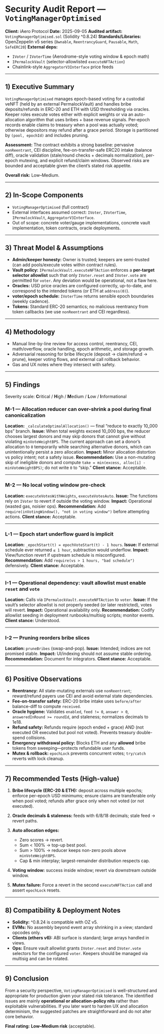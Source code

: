 # Security Audit Report — `VotingManagerOptimised`

**Client:** iAero Protocol
**Date:** 2025-09-05
**Audited artifact:** `VotingManagerOptimised.sol` (Solidity ^0.8.24)
**Standards/Libraries:** OpenZeppelin v5 series (`Ownable`, `ReentrancyGuard`, `Pausable`, `Math`, `SafeERC20`)
**External deps:**

* `IVoter` / `IVoterTime` (Aerodrome-style voting window & epoch math)
* `IPermalockVault` (selector-allowlisted `executeNFTAction`)
* Chainlink-style `AggregatorV3Interface` price feeds

---

## 1) Executive Summary

`VotingManagerOptimised` manages epoch-based voting for a custodial veNFT (held by an external PermalockVault) and handles bribe deposits/refunds in ERC-20 and ETH with USD thresholding via oracles. Keeper roles execute votes either with explicit weights or via an auto-allocation algorithm that uses bribes + base revenue signals. Per-epoch records enable claims to treasury when a pool was actually voted; otherwise depositors may refund after a grace period. Storage is partitioned by `(pool, epochId)` and includes pruning.

**Assessment:** The contract exhibits a strong baseline: pervasive `nonReentrant`, CEI discipline, fee-on-transfer-safe ERC20 intake (balance diff), oracle validation (stale/round checks + decimals normalization), per-epoch mutexing, and explicit refund/claim windows. Observed risks are bounded and acceptable given the client’s stated risk appetite.

**Overall risk:** Low–Medium.

---

## 2) In-Scope Components

* `VotingManagerOptimised` (full contract)
* External interfaces assumed correct: `IVoter`, `IVoterTime`, `IPermalockVault`, `AggregatorV3Interface`.
* Out of scope: concrete voter/gauge implementations, concrete vault implementation, token contracts, oracle deployments.

---

## 3) Threat Model & Assumptions

* **Admin/keeper honesty:** Owner is trusted; keepers are semi-trusted (can add pools/execute votes within contract rules).
* **Vault policy:** `IPermalockVault.executeNFTAction` enforces a **per-target selector allowlist** such that only `IVoter.reset` and `IVoter.vote` are permitted for `voter`. Any deviation would be operational, not a flaw here.
* **Oracles:** USD price oracles are configured correctly, up-to-date, and correspond to the intended tokens (or ETH at `address(0)`).
* **voter/epoch schedule:** `IVoterTime` returns sensible epoch boundaries (weekly cadence).
* **Tokens:** Standard ERC-20 semantics; no malicious reentrancy from token callbacks (we use `nonReentrant` and CEI regardless).

---

## 4) Methodology

* Manual line-by-line review for access control, reentrancy, CEI, math/overflow, oracle handling, epoch arithmetic, and storage growth.
* Adversarial reasoning for bribe lifecycle (deposit → claim/refund → prune), keeper voting flows, and external call rollback behavior.
* Gas and UX notes where they intersect with safety.

---

## 5) Findings

Severity scale: **C**ritical / **H**igh / **M**edium / **L**ow / **I**nformational

### M-1 — Allocation reducer can over-shrink a pool during final canonicalization

**Location:** `_calculateOptimalAllocation()` — final “reduce to exactly 10\_000 bps” branch.
**Issue:** When total weights exceed 10\_000 bps, the reducer chooses largest donors and may skip donors that cannot give without violating `minVoteWeightBPS`. The current approach can set a donor’s allocation to `0` temporarily while searching alternative donors, which can unintentionally persist a zero allocation.
**Impact:** Minor allocation distortion vs policy intent; not a safety issue.
**Recommendation:** Use a non-mutating skip of ineligible donors and compute `take = min(excess, alloc[i] - minVoteWeightBPS)`; do not write `0` to “skip.”
**Client stance:** Acceptable.

---

### M-2 — No local voting window pre-check

**Location:** `executeVotesWithWeights`, `executeVotesAuto`.
**Issue:** The functions rely on `IVoter` to revert if outside the voting window.
**Impact:** Operational (wasted gas, noisier ops).
**Recommendation:** Add `require(inVotingWindow(), "not in voting window")` before attempting actions.
**Client stance:** Acceptable.

---

### L-1 — Epoch start underflow guard is implicit

**Location:** `_epochStart(t) = epochVoteStart(t) - 1 hours`.
**Issue:** If external schedule ever returned `≤ 1 hour`, subtraction would underflow.
**Impact:** View/function revert if upstream schedule is misconfigured.
**Recommendation:** Add `require(vs > 1 hours, "bad schedule")` defensively.
**Client stance:** Acceptable.

---

### I-1 — Operational dependency: vault allowlist must enable `reset` and `vote`

**Location:** Calls via `IPermalockVault.executeNFTAction` to `voter`.
**Issue:** If the vault’s selector allowlist is not properly seeded (or later restricted), votes will revert.
**Impact:** Operational availability only.
**Recommendation:** Codify allowlist seeding in deployment runbooks/multisig scripts; monitor events.
**Client stance:** Understood.

---

### I-2 — Pruning reorders bribe slices

**Location:** `pruneBribes` (swap-and-pop).
**Issue:** Intended; indices are not promised stable.
**Impact:** UI/indexing should not assume stable ordering.
**Recommendation:** Document for integrators.
**Client stance:** Acceptable.

---

## 6) Positive Observations

* **Reentrancy:** All state-mutating externals use `nonReentrant`; reward/refund payers use CEI and avoid external state dependencies.
* **Fee-on-transfer safety:** ERC-20 bribe intake uses `before/after` balance-diff to compute `received`.
* **Oracle hygiene:** Validates `enabled`, `feed != 0`, `answer > 0`, `answeredInRound >= roundId`, and staleness; normalizes decimals to 1e18.
* **Refund safety:** Refunds require (epoch ended + grace) AND (not executed OR executed but pool not voted). Prevents treasury double-spend collisions.
* **Emergency withdrawal policy:** Blocks ETH and any **allowed** bribe tokens from sweeping—protects refundable user funds.
* **Mutex & rollback:** `epochLock` prevents concurrent votes; `try/catch` reverts with lock cleanup.

---

## 7) Recommended Tests (High-value)

1. **Bribe lifecycle (ERC-20 & ETH):** deposit across multiple epochs; enforce per-epoch USD minimums; ensure claims are transferable only when pool voted; refunds after grace only when not voted (or not executed).
2. **Oracle decimals & staleness:** feeds with 6/8/18 decimals; stale feed → revert paths.
3. **Auto allocation edges:**

   * Zero scores → revert.
   * Sum < 100% → top-up best pool.
   * Sum > 100% → reducer keeps non-zero pools above `minVoteWeightBPS`.
   * Cap & min interplay; largest-remainder distribution respects cap.
4. **Voting window:** success inside window; revert via downstream outside window.
5. **Mutex failure:** Force a revert in the second `executeNFTAction` call and assert `epochLock` resets.

---

## 8) Compatibility & Deployment Notes

* **Solidity:** ^0.8.24 is compatible with OZ v5.
* **EVMs:** No assembly beyond event array shrinking in a view; standard opcodes only.
* **Clients (ethers v6):** ABI surface is standard; large arrays handled in views.
* **Ops:** Ensure vault allowlist grants `IVoter.reset` and `IVoter.vote` selectors for the configured `voter`. Keepers should be managed via multisig and can be rotated.

---

## 9) Conclusion

From a security perspective, `VotingManagerOptimised` is well-structured and appropriate for production given your stated risk tolerance. The identified issues are mainly **operational or allocation-policy nits** rather than exploitable vulnerabilities. If you later want to harden UX and allocation determinism, the suggested patches are straightforward and do not alter core behavior.

**Final rating:** **Low–Medium risk** (acceptable).
